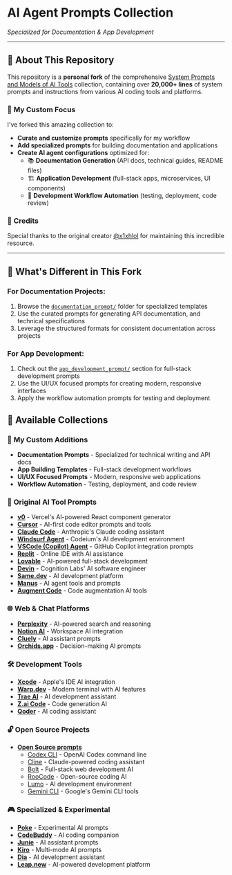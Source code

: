 # **AI Agent Prompts Collection**

_Specialized for Documentation & App Development_

---

## 🎯 **About This Repository**

This repository is a **personal fork** of the comprehensive [System Prompts and Models of AI Tools](https://github.com/x1xhlol/system-prompts-and-models-of-ai-tools) collection, containing over **20,000+ lines** of system prompts and instructions from various AI coding tools and platforms.

### 🚀 **My Custom Focus**

I've forked this amazing collection to:

- **Curate and customize prompts** specifically for my workflow
- **Add specialized prompts** for building documentation and applications
- **Create AI agent configurations** optimized for:
  - 📚 **Documentation Generation** (API docs, technical guides, README files)
  - 🏗️ **Application Development** (full-stack apps, microservices, UI components)
  - 🔧 **Development Workflow Automation** (testing, deployment, code review)

### 🙏 **Credits**

Special thanks to the original creator [@x1xhlol](https://github.com/x1xhlol) for maintaining this incredible resource.

---

## 🌟 **What's Different in This Fork**

### For Documentation Projects:

1. Browse the [`documentation_prompt/`](./documentation_prompt/) folder for specialized templates
2. Use the curated prompts for generating API documentation, and technical specifications
3. Leverage the structured formats for consistent documentation across projects

### For App Development:

1. Check out the [`app_development_prompt/`](./app_development_prompt/) section for full-stack development prompts
2. Use the UI/UX focused prompts for creating modern, responsive interfaces
3. Apply the workflow automation prompts for testing and deployment

## 📂 Available Collections

### 🎯 **My Custom Additions**

- **Documentation Prompts** - Specialized for technical writing and API docs
- **App Building Templates** - Full-stack development workflows
- **UI/UX Focused Prompts** - Modern, responsive web applications
- **Workflow Automation** - Testing, deployment, and code review

### 🔧 **Original AI Tool Prompts**

- [**v0**](./system_prompts/v0%20Prompts%20and%20Tools/) - Vercel's AI-powered React component generator
- [**Cursor**](./system_prompts/Cursor%20Prompts/) - AI-first code editor prompts and tools
- [**Claude Code**](./system_prompts/Claude%20Code/) - Anthropic's Claude coding assistant
- [**Windsurf Agent**](./system_prompts/Windsurf/) - Codeium's AI development environment
- [**VSCode (Copilot) Agent**](./system_prompts/VSCode%20Agent/) - GitHub Copilot integration prompts
- [**Replit**](./system_prompts/Replit/) - Online IDE with AI assistance
- [**Lovable**](./system_prompts/Lovable/) - AI-powered full-stack development
- [**Devin**](./system_prompts/Devin%20AI/) - Cognition Labs' AI software engineer
- [**Same.dev**](./system_prompts/Same.dev/) - AI development platform
- [**Manus**](./system_prompts/Manus%20Agent%20Tools%20&%20Prompt/) - AI agent tools and prompts
- [**Augment Code**](./system_prompts/Augment%20Code/) - Code augmentation AI tools

### 🌐 **Web & Chat Platforms**

- [**Perplexity**](./system_prompts/Perplexity/) - AI-powered search and reasoning
- [**Notion AI**](./system_prompts/NotionAi/) - Workspace AI integration
- [**Cluely**](./system_prompts/Cluely/) - AI assistant prompts
- [**Orchids.app**](./system_prompts/Orchids.app/) - Decision-making AI prompts

### 🛠 **Development Tools**

- [**Xcode**](./system_prompts/Xcode/) - Apple's IDE AI integration
- [**Warp.dev**](./system_prompts/Warp.dev/) - Modern terminal with AI features
- [**Trae AI**](./system_prompts/Trae/) - AI development assistant
- [**Z.ai Code**](./system_prompts/Z.ai%20Code/) - Code generation AI
- [**Qoder**](./system_prompts/Qoder/) - AI coding assistant

### 🔓 **Open Source Projects**

- [**Open Source prompts**](./system_prompts/Open%20Source%20prompts/)
  - [Codex CLI](./system_prompts/Open%20Source%20prompts/Codex%20CLI/) - OpenAI Codex command line
  - [Cline](./system_prompts/Open%20Source%20prompts/Cline/) - Claude-powered coding assistant
  - [Bolt](./system_prompts/Open%20Source%20prompts/Bolt/) - Full-stack web development AI
  - [RooCode](./system_prompts/Open%20Source%20prompts/RooCode/) - Open-source coding AI
  - [Lumo](./system_prompts/Open%20Source%20prompts/Lumo/) - AI development environment
  - [Gemini CLI](./system_prompts/Open%20Source%20prompts/Gemini%20CLI/) - Google's Gemini CLI tools

### 🎮 **Specialized & Experimental**

- [**Poke**](./system_prompts/Poke/) - Experimental AI prompts
- [**CodeBuddy**](./system_prompts/CodeBuddy%20Prompts/) - AI coding companion
- [**Junie**](./system_prompts/Junie/) - AI assistant prompts
- [**Kiro**](./system_prompts/Kiro/) - Multi-mode AI prompts
- [**Dia**](./system_prompts/dia/) - AI development assistant
- [**Leap.new**](./system_prompts/Leap.new/) - AI-powered development platform
